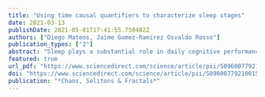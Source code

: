 ```yaml
---
title: "Using time causal quantifiers to characterize sleep stages"
date: 2021-03-13
publishDate: 2021-05-01T17:41:55.750402Z
authors: ["Diego Mateos, Jaime Gomez-Ramirez Osvaldo Rosso"]
publication_types: ["2"]
abstract: "Sleep plays a substantial role in daily cognitive performance, mood, and memory. The study of sleep has attracted the interest of neuroscientists, clinicians and the overall population, with an increasing number of adults suffering from insufficient amounts of sleep. Sleep is an activity composed of different stages whose temporal dynamics, cycles and interdependencies are not fully understood. Healthy body function and personal well being, however, depends on the proper unfolding and continuance of the sleep cycles. The characterization of the different sleep stages can be undertaken with the development of biomarkers derived from sleep recording. For this purpose, in this work we analyzed single-channel EEG signals from 106 healthy subjects. The signals were quantified using the permutation vector approach using five different-information theoretic measures: i) Shannon’s entropy, ii) MPR statistical complexity, iii) Fisher information, iv) Renyí Min-entropy and v) Lempel-Ziv complexity. The results show that all five information theory-based measures make it possible to quantify and classify the underlying dynamics of the different sleep stages. In addition to this, we combine these measures to show that planes containing pairs of measures, such as the plane composed of Lempel-Ziv and Shannon, have a better performance for differentiating sleep states than measures used individually for the same purpose."
featured: true
url_pdf: "https://www.sciencedirect.com/science/article/pii/S0960077921001508/pdfft?md5=feeb28bdf838e70ac5a5036b28701d5c&pid=1-s2.0-S0960077921001508-main.pdf"
doi: "https://www.sciencedirect.com/science/article/pii/S0960077921001508?dgcid=coauthor"
publication: "*Chaos, Solitons & Fractals*"
---
```



